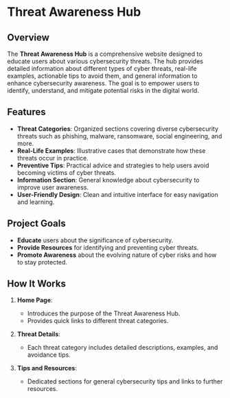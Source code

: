 # Threat Awareness Hub

## Overview

The **Threat Awareness Hub** is a comprehensive website designed to educate users about various cybersecurity threats. The hub provides detailed information about different types of cyber threats, real-life examples, actionable tips to avoid them, and general information to enhance cybersecurity awareness. The goal is to empower users to identify, understand, and mitigate potential risks in the digital world.

## Features

- **Threat Categories**: Organized sections covering diverse cybersecurity threats such as phishing, malware, ransomware, social engineering, and more.
- **Real-Life Examples**: Illustrative cases that demonstrate how these threats occur in practice.
- **Preventive Tips**: Practical advice and strategies to help users avoid becoming victims of cyber threats.
- **Information Section**: General knowledge about cybersecurity to improve user awareness.
- **User-Friendly Design**: Clean and intuitive interface for easy navigation and learning.

## Project Goals

- **Educate** users about the significance of cybersecurity.
- **Provide Resources** for identifying and preventing cyber threats.
- **Promote Awareness** about the evolving nature of cyber risks and how to stay protected.

## How It Works

1. **Home Page**:
   - Introduces the purpose of the Threat Awareness Hub.
   - Provides quick links to different threat categories.

2. **Threat Details**:
   - Each threat category includes detailed descriptions, examples, and avoidance tips.

3. **Tips and Resources**:
   - Dedicated sections for general cybersecurity tips and links to further resources.

